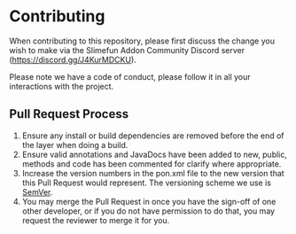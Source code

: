 # Contributing

When contributing to this repository, please first discuss the change you wish to make via the Slimefun Addon Community
Discord server (https://discord.gg/J4KurMDCKU).

Please note we have a code of conduct, please follow it in all your interactions with the project.

## Pull Request Process

1. Ensure any install or build dependencies are removed before the end of the layer when doing a
   build.
2. Ensure valid annotations and JavaDocs have been added to new, public, methods and code has been commented for clarify
   where appropriate.
3. Increase the version numbers in the pon.xml file to the new version that this
   Pull Request would represent. The versioning scheme we use is [SemVer](http://semver.org/).
4. You may merge the Pull Request in once you have the sign-off of one other developer, or if you
   do not have permission to do that, you may request the reviewer to merge it for you.